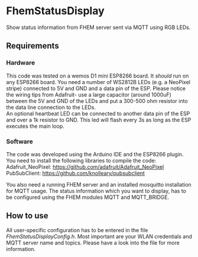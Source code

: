 # FhemStatusDisplay

Show status information from FHEM server sent via MQTT using RGB LEDs.

## Requirements
### Hardware
This code was tested on a wemos D1 mini ESP8266 board. It <i>should</i> run on any ESP8266 board. You need a number of WS2812B LEDs (e.g. a NeoPixel stripe) connected to 5V and GND and a data pin of the ESP. Please notice the wiring tips from Adafruit- use a large capacitor (around 1000uF) between the 5V and GND of the LEDs and put a 300-500 ohm resistor into the data line connection to the LEDs.<br>
An optional heartbeat LED can be connected to another data pin of the ESP and over a 1k resistor to GND. This led will flash every 3s as long as the ESP executes the main loop.

### Software
The code was developed using the Arduino IDE and the ESP8266 plugin. You need to install the following libraries to compile the code:
Adafruit_NeoPixel: https://github.com/adafruit/Adafruit_NeoPixel<br>
PubSubClient: https://github.com/knolleary/pubsubclient

You also need a running FHEM server and an installed mosquitto installation for MQTT usage. The status information which you want to display, has to be configured using the FHEM modules MQTT and MQTT_BRIDGE.

## How to use
All user-specific configuration has to be entered in the file <i>FhemStatusDisplayConfig.h</i>.
Most important are your WLAN credentials and MQTT server name and topics. Please have a look into the file for more information.

